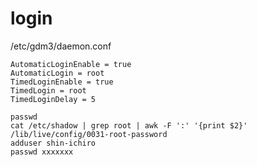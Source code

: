 # login
/etc/gdm3/daemon.conf
```
AutomaticLoginEnable = true
AutomaticLogin = root
TimedLoginEnable = true
TimedLogin = root
TimedLoginDelay = 5
```

```
passwd
cat /etc/shadow | grep root | awk -F ':' '{print $2}'
/lib/live/config/0031-root-password
adduser shin-ichiro
passwd xxxxxxx
```
